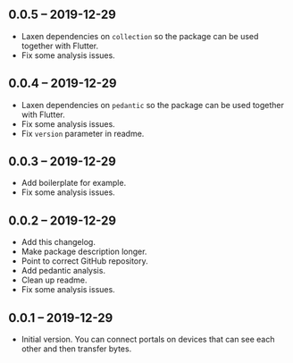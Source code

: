 ## 0.0.5 – 2019-12-29

- Laxen dependencies on `collection` so the package can be used together with Flutter.
- Fix some analysis issues.

## 0.0.4 – 2019-12-29

- Laxen dependencies on `pedantic` so the package can be used together with Flutter.
- Fix some analysis issues.
- Fix `version` parameter in readme.

## 0.0.3 – 2019-12-29

- Add boilerplate for example.
- Fix some analysis issues.

## 0.0.2 – 2019-12-29

- Add this changelog.
- Make package description longer.
- Point to correct GitHub repository.
- Add pedantic analysis.
- Clean up readme.
- Fix some analysis issues.

## 0.0.1 – 2019-12-29

- Initial version. You can connect portals on devices that can see each other and then transfer bytes.
